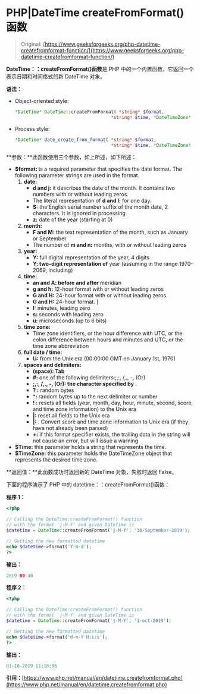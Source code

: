 # PHP|DateTime createFromFormat()函数

> Original: [https://www.geeksforgeeks.org/php-datetime-createfromformat-function/](https://www.geeksforgeeks.org/php-datetime-createfromformat-function/)

**DateTime：：createFromFormat()函数**是 PHP 中的一个内置函数，它返回一个表示日期和时间格式的新 DateTime 对象。

**语法：**

*   Object-oriented style:

    ```php
    *DateTime* DateTime::createFromFormat( *string* $format, 
                                        *string* $time, *DateTimeZone* $timezone )
    ```

*   Process style:

    ```php
    *DateTime* date_create_from_format( *string* $format, 
                                        *string* $time, *DateTimeZone* $timezone )
    ```

**参数：**此函数使用三个参数，如上所述，如下所述：

*   **$format:** is a required parameter that specifies the date format. The following parameter strings are used in the format.
    1.  **date:**
        *   **d and j:** it describes the date of the month. It contains two numbers with or without leading zeros.
        *   The literal representation of **d and l:** for one day.
        *   **S:** the English serial number suffix of the month date, 2 characters. It is ignored in processing.
        *   **z:** date of the year (starting at 0)
    2.  **month:**
        *   **F and M:** the text representation of the month, such as January or September
        *   The number of **m and n:** months, with or without leading zeros
    3.  **year:**
        *   **Y:** full digital representation of the year, 4 digits
        *   **Y: two-digit representation of** year (assuming in the range 1970-2069, including)
    4.  **time:**
        *   **an and A: before and after** meridian
        *   **g and h:** 12-hour format with or without leading zeros
        *   **G and H:** 24-hour format with or without leading zeros
        *   **G and H:** 24-hour format. ]
        *   **I:** minutes, leading zero
        *   **s:** seconds with leading zero
        *   **u:** microseconds (up to 6 bits)
    5.  **time zone:**
        *   Time zone identifiers, or the hour difference with UTC, or the colon difference between hours and minutes and UTC, or the time zone abbreviation
    6.  **full date / time:**
        *   **U:** from the Unix era (00:00:00 GMT on January 1st, 1970)
    7.  **spaces and delimiters:**
        *   **(space): Tab**
        *   **#:** one of the following delimiters:;,:, /,., -, (Or)
        *   **;,:, /,., -, (Or): the character specified by** .
        *   **? :** random bytes
        *   ***:** random bytes up to the next delimiter or number
        *   **! :** resets all fields (year, month, day, hour, minute, second, score, and time zone information) to the Unix era
        *   **|:** reset all fields to the Unix era
        *   **|:** . Convert score and time zone information to Unix era (if they have not already been parsed)
        *   **+:** if this format specifier exists, the trailing data in the string will not cause an error, but will issue a warning
*   **$Time:** this parameter holds a string that represents the time.
*   **$TimeZone:** this parameter holds the DateTimeZone object that represents the desired time zone.

**返回值：**此函数成功时返回新的 DateTime 对象，失败时返回 False。

下面的程序演示了 PHP 中的 datetime：：createFromFormat()函数：

**程序 1：**

```php
<?php

// Calling the DateTime:createFromFormat() function
// with the format 'j-M-Y' and given DateTime is 
$datetime = DateTime::createFromFormat('j-M-Y', '30-September-2019');

// Getting the new formatted datetime 
echo $datetime->format('Y-m-d');
?>
```

**输出：**

```php
2019-09-30

```

**程序 2：**

```php
<?php

// Calling the DateTime:createFromFormat() function
// with the format 'j-M-Y' and given DateTime is 
$datetime = DateTime::createFromFormat('j-M-Y', '1-oct-2019');

// Getting the new formatted datetime 
echo $datetime->format('d-m-Y H:i:s');
?>
```

**输出：**

```php
01-10-2019 11:10:06

```

**引用：**[https://www.php.net/manual/en/datetime.createfromformat.php](https://www.php.net/manual/en/datetime.createfromformat.php)